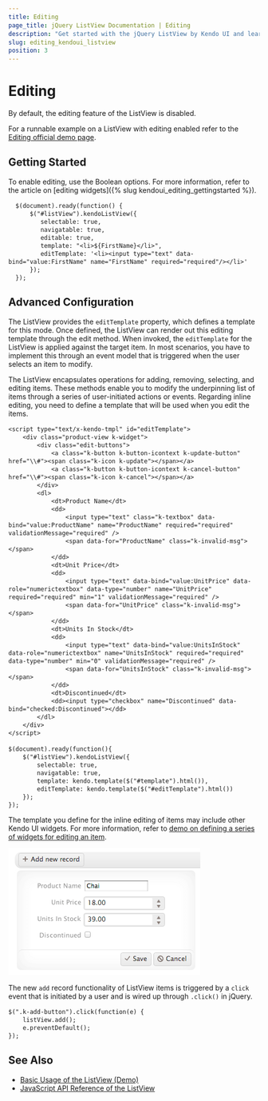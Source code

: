 ```yaml
---
title: Editing
page_title: jQuery ListView Documentation | Editing
description: "Get started with the jQuery ListView by Kendo UI and learn how to implement its editing functionality."
slug: editing_kendoui_listview
position: 3
---
```


# Editing

By default, the editing feature of the ListView is disabled.

For a runnable example on a ListView with editing enabled refer to the [Editing official demo page](https://demos.telerik.com/kendo-ui/listview/editing).

## Getting Started

To enable editing, use the Boolean options. For more information, refer to the article on [editing widgets]({% slug kendoui_editing_gettingstarted %}).

      $(document).ready(function() {
          $("#listView").kendoListView({
             selectable: true,
             navigatable: true,
             editable: true,
             template: "<li>${FirstName}</li>",
             editTemplate: '<li><input type="text" data-bind="value:FirstName" name="FirstName" required="required"/></li>'
          });
      });

## Advanced Configuration

The ListView provides the `editTemplate` property, which defines a template for this mode. Once defined, the ListView can render out this editing template through the edit method. When invoked, the `editTemplate` for the ListView is applied against the target item. In most scenarios, you have to implement this through an event model that is triggered when the user selects an item to modify.

The ListView encapsulates operations for adding, removing, selecting, and editing items. These methods enable you to modify the underpinning list of items through a series of user-initiated actions or events. Regarding inline editing, you need to define a template that will be used when you edit the items.

    <script type="text/x-kendo-tmpl" id="editTemplate">
        <div class="product-view k-widget">
            <div class="edit-buttons">
                <a class="k-button k-button-icontext k-update-button" href="\\#"><span class="k-icon k-update"></span></a>
                <a class="k-button k-button-icontext k-cancel-button" href="\\#"><span class="k-icon k-cancel"></span></a>
            </div>
            <dl>
                <dt>Product Name</dt>
                <dd>
                    <input type="text" class="k-textbox" data-bind="value:ProductName" name="ProductName" required="required" validationMessage="required" />
                    <span data-for="ProductName" class="k-invalid-msg"></span>
                </dd>
                <dt>Unit Price</dt>
                <dd>
                    <input type="text" data-bind="value:UnitPrice" data-role="numerictextbox" data-type="number" name="UnitPrice" required="required" min="1" validationMessage="required" />
                    <span data-for="UnitPrice" class="k-invalid-msg"></span>
                </dd>
                <dt>Units In Stock</dt>
                <dd>
                    <input type="text" data-bind="value:UnitsInStock" data-role="numerictextbox" name="UnitsInStock" required="required" data-type="number" min="0" validationMessage="required" />
                    <span data-for="UnitsInStock" class="k-invalid-msg"></span>
                </dd>
                <dt>Discontinued</dt>
                <dd><input type="checkbox" name="Discontinued" data-bind="checked:Discontinued"></dd>
            </dl>
        </div>
    </script>

    $(document).ready(function(){
        $("#listView").kendoListView({
            selectable: true,
            navigatable: true,
            template: kendo.template($("#template").html()),
            editTemplate: kendo.template($("#editTemplate").html())
        });
    });

The template you define for the inline editing of items may include other Kendo UI widgets. For more information, refer to [demo on defining a series of widgets for editing an item](https://demos.telerik.com/kendo-ui/web/listview/editing.html).

![Kendo UI for jQuery Item editing in the ListView](../../../images/listview-item-editing.png)

The new `add` record functionality of ListView items is triggered by a `click` event that is initiated by a user and is wired up through `.click()` in jQuery.

    $(".k-add-button").click(function(e) {
        listView.add();
        e.preventDefault();
    });

## See Also

* [Basic Usage of the ListView (Demo)](https://demos.telerik.com/kendo-ui/listview/index)
* [JavaScript API Reference of the ListView](/api/javascript/ui/listview)
